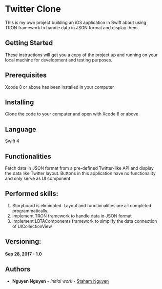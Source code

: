 # Twitter Clone
This is my own project building an iOS application in Swift about using TRON framework to handle data in JSON format and display them.

## Getting Started
These instructions will get you a copy of the project up and running on your local machine for development and testing purposes.

## Prerequisites
Xcode 8 or above has been installed in your computer

## Installing
Clone the code to your computer and open with Xcode 8 or above

## Language
Swift 4

## Functionalities
Fetch data in JSON format from a pre-defined Twitter-like API and display the data like Twitter layout. Buttons in this application
have no functionality and only serve as UI component

## Performed skills:
1. Storyboard is eliminated. Layout and functionalities are all completed programmatically.
2. Implement TRON framework to handle data in JSON format
3. Implement LBTAComponents framework to simplify the data connection of UICollectionView

## Versioning:
#### Sep 28, 2017 - 1.0 

## Authors
* **Nguyen Nguyen** - *Initial work* - [Staham Nguyen](https://github.com/stahamnguyen)
